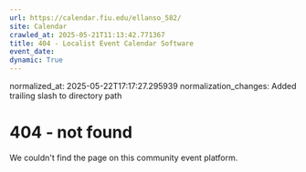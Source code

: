 ```yaml
---
url: https://calendar.fiu.edu/ellanso_582/
site: Calendar
crawled_at: 2025-05-21T11:13:42.771367
title: 404 - Localist Event Calendar Software
event_date: 
dynamic: True
---
```

normalized_at: 2025-05-22T17:17:27.295939
normalization_changes: Added trailing slash to directory path

# 404 - not found
We couldn't find the page on this community event platform.
